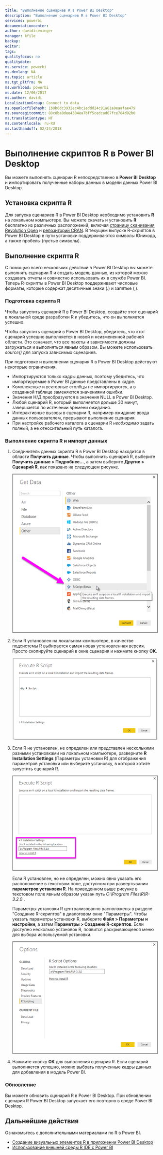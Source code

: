```yaml
---
title: "Выполнение сценариев R в Power BI Desktop"
description: "Выполнение сценариев R в Power BI Desktop"
services: powerbi
documentationcenter: 
author: davidiseminger
manager: kfile
backup: 
editor: 
tags: 
qualityfocus: no
qualitydate: 
ms.service: powerbi
ms.devlang: NA
ms.topic: article
ms.tgt_pltfrm: NA
ms.workload: powerbi
ms.date: 12/06/2017
ms.author: davidi
LocalizationGroup: Connect to data
ms.openlocfilehash: 1b8b6dc3932ec4bc1eddd24c91a81a0eaafae479
ms.sourcegitcommit: 88c8ba8dee4384ea7bff5cedcad67fce784d92b0
ms.translationtype: HT
ms.contentlocale: ru-RU
ms.lasthandoff: 02/24/2018
---
```

# <a name="run-r-scripts-in-power-bi-desktop"></a>Выполнение скриптов R в Power BI Desktop
Вы можете выполнять сценарии R непосредственно в **Power BI Desktop** и импортировать полученные наборы данных в модели данных Power BI Desktop.

## <a name="install-r"></a>Установка скрипта R
Для запуска сценариев R в Power BI Desktop необходимо установить **R** на локальном компьютере. Вы можете скачать и установить **R** бесплатно из различных расположений, включая [страницу скачивания Revolution Open](https://mran.revolutionanalytics.com/download/) и [репозиторий CRAN](https://cran.r-project.org/bin/windows/base/). В текущем выпуске R-скриптов в Power BI Desktop в пути установки поддерживаются символы Юникода, а также пробелы (пустые символы).

## <a name="run-r-scripts"></a>Выполнение скрипта R
С помощью всего нескольких действий в Power BI Desktop вы можете выполнять сценарии R и создать модель данных, из которой можно создавать отчеты и совместно использовать их в службе Power BI. Теперь R-скрипты в Power BI Desktop поддерживают числовые форматы, которые содержат десятичные знаки (.) и запятые (,).

### <a name="prepare-an-r-script"></a>Подготовка скрипта R
Чтобы запустить сценарий R в Power BI Desktop, создайте этот сценарий в локальной среде разработки R и убедитесь, что он выполняется успешно.

Чтобы запустить сценарий в Power BI Desktop, убедитесь, что этот сценарий успешно выполняется в новой и неизмененной рабочей области. Это означает, что все пакеты и зависимости должны загружаться и выполняться явным образом. Вы можете использовать *source()* для запуска зависимых сценариев.

При подготовке и выполнении сценария R в Power BI Desktop действуют некоторые ограничения.

* Импортируются только кадры данных, поэтому убедитесь, что импортируемые в Power BI данные представлены в кадре.
* Комплексные и векторные столбцы не импортируются, а в созданной таблице заменяются значениями ошибки.
* Значения Н/Д преобразуются в значения NULL в Power BI Desktop.
* Любой сценарий R, который выполняется дольше 30 минут, завершается по истечении времени ожидания.
* Интерактивные вызовы в сценарии R, например ожидание ввода данных пользователем, прерывают выполнение сценария.
* При настройке рабочего каталога в сценарии R *необходимо* задать полный, а не относительный путь каталога.

### <a name="run-your-r-script-and-import-data"></a>Выполнение скрипта R и импорт данных
1. Соединитель данных скрипта R в Power BI Desktop находится в области **Получить данные**. Чтобы выполнить сценарий R, выберите **Получить данные &gt; Подробнее…**, а затем выберите **Другие &gt; Сценарий R**, как показано на следующем рисунке.
   
   ![](media/desktop-r-scripts/r-scripts-1.png)
2. Если R установлен на локальном компьютере, в качестве подсистемы R выбирается самая новая установленная версия. Просто скопируйте сценарий в окне сценария и нажмите кнопку **ОК**.
   
   ![](media/desktop-r-scripts/r-scripts-2.png)
3. Если R не установлен, не определен или представлен несколькими разными установками на локальном компьютере, разверните **R Installation Settings** (Параметры установки R) для отображения параметров установки или выберите установку, в которой хотите запустить сценарий R.
   
   ![](media/desktop-r-scripts/r-scripts-3.png)
   
   Если R установлен, но не определен, можно явно указать его расположение в текстовом поле, доступном при развертывании **параметров установки R**. На приведенном выше рисунке в текстовом поле явным образом указан путь *C:\Program Files\R\R-3.2.0* .
   
   Параметры установки R централизованно расположены в разделе "Создание R-скриптов" в диалоговом окне "Параметры". Чтобы указать параметры установки R, выберите **Файл > Параметры и настройки**, а затем **Параметры > Создание R-скриптов**. Если доступно несколько установок R, появится раскрывающееся меню для выбора используемой установки.
   
   ![](media/desktop-r-scripts/r-scripts-4.png)
4. Нажмите кнопку **ОК** для выполнения сценария R. Если сценарий выполняется успешно, можно выбрать полученные кадры данных для добавления в модель Power BI.

### <a name="refresh"></a>Обновление
Вы можете обновить сценарий R в Power BI Desktop. При обновлении сценария R Power BI Desktop запускает его повторно в среде Power BI Desktop.

## <a name="next-steps"></a>Дальнейшие действия
Ознакомьтесь с дополнительными материалами по R в Power BI.

* [Создание визуальных элементов R в приложении Power BI Desktop](desktop-r-visuals.md)
* [Использование внешней среды R IDE с Power BI](desktop-r-ide.md)

